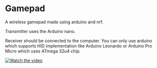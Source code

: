 # Gamepad
A wireless gamepad made using arduino and nrf.

Transmitter uses the Arduino nano.

Receiver should be connected to the computer. You can only use arduino which supports HID implementation like Arduino Leonardo or Arduino Pro Micro which uses ATmega 32u4 chip.

[![Watch the video](![Untitled](https://github.com/user-attachments/assets/7036a974-95dd-4b6e-a6cf-6b316df81fe2)
)](https://youtu.be/ebVpVqltBzY)
